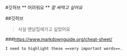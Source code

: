 #깃허브
** 어려워요 ** 
*잘 써먹고 싶어요*

##깃허브 
>사실 맨날집에가고 싶었어요


###https://www.markdownguide.org/cheat-sheet/

	I need to highlight these ==very important words==.
